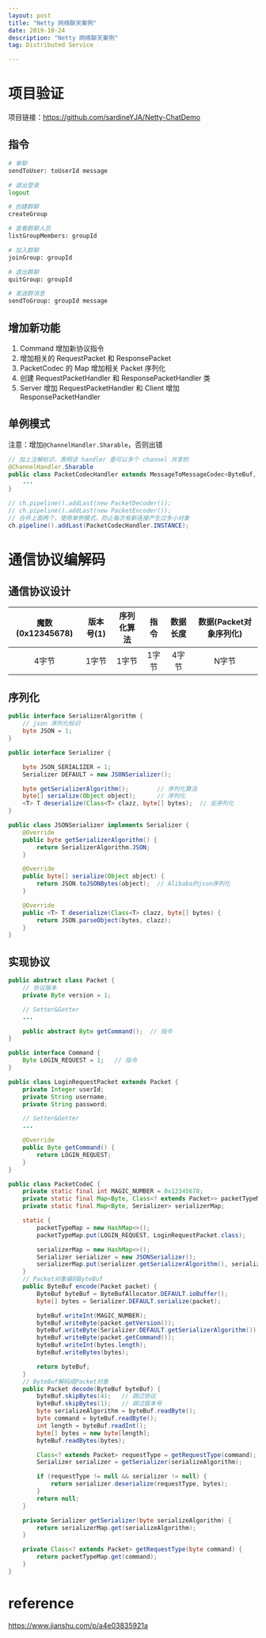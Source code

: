 ```yaml
---
layout: post
title: "Netty 网络聊天案例"
date: 2019-10-24
description: "Netty 网络聊天案例"
tag: Distributed Service

---
```



# 项目验证

项目链接：https://github.com/sardineYJA/Netty-ChatDemo

## 指令

```sh
# 单聊
sendToUser: toUserId message

# 退出登录
logout

# 创建群聊
createGroup

# 查看群聊人员 
listGroupMembers: groupId

# 加入群聊
joinGroup: groupId

# 退出群聊
quitGroup: groupId

# 发送群消息
sendToGroup: groupId message
```

## 增加新功能

1. Command 增加新协议指令
2. 增加相关的 RequestPacket 和 ResponsePacket
3. PacketCodec 的 Map 增加相关 Packet 序列化
4. 创建 RequestPacketHandler 和 ResponsePacketHandler 类
5. Server 增加 RequestPacketHandler 和 Client 增加 ResponsePacketHandler


## 单例模式

注意：增加`@ChannelHandler.Sharable`，否则出错

```java
// 加上注解标识，表明该 handler 是可以多个 channel 共享的
@ChannelHandler.Sharable
public class PacketCodecHandler extends MessageToMessageCodec<ByteBuf, Packet> {
    ...
}
```

```java
// ch.pipeline().addLast(new PacketDecoder());
// ch.pipeline().addLast(new PacketEncoder());
// 合并上面两个，使用单例模式，防止每次有新连接产生过多小对象
ch.pipeline().addLast(PacketCodecHandler.INSTANCE);
```


# 通信协议编解码


## 通信协议设计

魔数(0x12345678)|版本号(1)|序列化算法|指令|数据长度|数据(Packet对象序列化)
:---:|:---:|:---:|:---:|:---:|:---:
4字节|1字节|1字节|1字节|4字节|N字节


## 序列化

```java
public interface SerializerAlgorithm {
    // json 序列化标识
    byte JSON = 1;
}
```

```java
public interface Serializer {

    byte JSON_SERIALIZER = 1;
    Serializer DEFAULT = new JSONSerializer();

    byte getSerializerAlgorithm();        // 序列化算法
    byte[] serialize(Object object);      // 序列化
    <T> T deserialize(Class<T> clazz, byte[] bytes);  // 反序列化
}
```

```java
public class JSONSerializer implements Serializer {
    @Override
    public byte getSerializerAlgorithm() {
        return SerializerAlgorithm.JSON;
    }

    @Override
    public byte[] serialize(Object object) {
        return JSON.toJSONBytes(object);  // Alibaba的json序列化
    }

    @Override
    public <T> T deserialize(Class<T> clazz, byte[] bytes) {
        return JSON.parseObject(bytes, clazz);
    }
}
```


## 实现协议

```java
public abstract class Packet {
    // 协议版本
    private Byte version = 1;

    // Setter&Getter 
    ...

    public abstract Byte getCommand();  // 指令
}
```

```java
public interface Command {
    Byte LOGIN_REQUEST = 1;   // 指令
}
```

```java
public class LoginRequestPacket extends Packet {
    private Integer userId;
    private String username;
    private String password;

    // Setter&Getter 
    ...

    @Override
    public Byte getCommand() {
        return LOGIN_REQUEST;
    }
}
```

```java
public class PacketCodeC {
    private static final int MAGIC_NUMBER = 0x12345678;
    private static final Map<Byte, Class<? extends Packet>> packetTypeMap;
    private static final Map<Byte, Serializer> serializerMap;

    static {
        packetTypeMap = new HashMap<>();
        packetTypeMap.put(LOGIN_REQUEST, LoginRequestPacket.class);

        serializerMap = new HashMap<>();
        Serializer serializer = new JSONSerializer();
        serializerMap.put(serializer.getSerializerAlgorithm(), serializer);
    }
    // Packet对象编码ByteBuf
    public ByteBuf encode(Packet packet) {
        ByteBuf byteBuf = ByteBufAllocator.DEFAULT.ioBuffer();
        byte[] bytes = Serializer.DEFAULT.serialize(packet);

        byteBuf.writeInt(MAGIC_NUMBER);
        byteBuf.writeByte(packet.getVersion());
        byteBuf.writeByte(Serializer.DEFAULT.getSerializerAlgorithm());
        byteBuf.writeByte(packet.getCommand());
        byteBuf.writeInt(bytes.length);
        byteBuf.writeBytes(bytes);

        return byteBuf;
    }
    // ByteBuf解码成Packet对象
    public Packet decode(ByteBuf byteBuf) {
        byteBuf.skipBytes(4);   // 跳过协议
        byteBuf.skipBytes(1);   // 跳过版本号
        byte serializeAlgorithm = byteBuf.readByte();
        byte command = byteBuf.readByte();
        int length = byteBuf.readInt();
        byte[] bytes = new byte[length];
        byteBuf.readBytes(bytes);

        Class<? extends Packet> requestType = getRequestType(command);
        Serializer serializer = getSerializer(serializeAlgorithm);

        if (requestType != null && serializer != null) {
            return serializer.deserialize(requestType, bytes);
        }
        return null;
    }

    private Serializer getSerializer(byte serializeAlgorithm) {
        return serializerMap.get(serializeAlgorithm);
    }

    private Class<? extends Packet> getRequestType(byte command) {
        return packetTypeMap.get(command);
    }
}
```





# reference

https://www.jianshu.com/p/a4e03835921a



